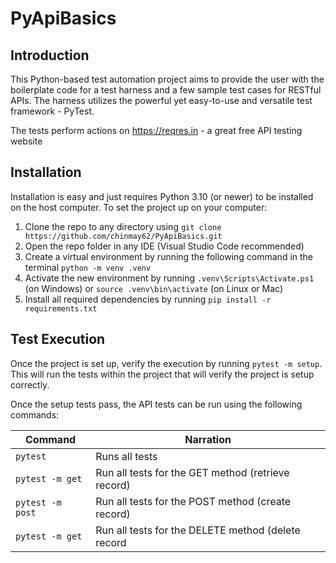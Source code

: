 # PyApiBasics

## Introduction
This Python-based test automation project aims to provide the user with the boilerplate code for a test harness and a few sample test cases for RESTful APIs.  The harness utilizes the powerful yet easy-to-use and versatile test framework - PyTest.

The tests perform actions on https://reqres.in - a great free API testing website

## Installation
Installation is easy and just requires Python 3.10 (or newer) to be installed on the host computer.  To set the project up on your computer:
1. Clone the repo to any directory using ```git clone https://github.com/chinmay62/PyApiBasics.git ```
1. Open the repo folder in any IDE (Visual Studio Code recommended)
1. Create a virtual environment by running the following command in the terminal ```python -m venv .venv```
1. Activate the new environment by running ```.venv\Scripts\Activate.ps1``` (on Windows) or ```source .venv\bin\activate``` (on Linux or Mac)
1. Install all required dependencies by running ```pip install -r requirements.txt```

## Test Execution
Once the project is set up, verify the execution by running ```pytest -m setup```.  This will run the tests within the project that will verify the project is setup correctly.

Once the setup tests pass, the API tests can be run using the following commands:

|Command|Narration|
|-------|---------|
|```pytest```|Runs all tests|
|```pytest -m get```|Run all tests for the GET method (retrieve record)|
|```pytest -m post```|Run all tests for the POST method (create record)|
|```pytest -m get```|Run all tests for the DELETE method (delete record|